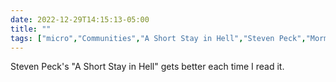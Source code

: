 ---date: 2022-12-29T14:15:13-05:00title: ""tags: ["micro","Communities","A Short Stay in Hell","Steven Peck","Mormonism","eternity","reading"]---Steven Peck's "A Short Stay in Hell" gets better each time I read it.